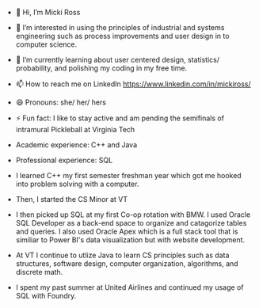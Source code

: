 - 👋 Hi, I’m Micki Ross
- 👀 I’m interested in using the principles of industrial and systems engineering such as process improvements and user design in to computer science.
- 🌱 I’m currently learning about user centered design, statistics/ probability, and polishing my coding in my free time.
- 📫 How to reach me on LinkedIn https://www.linkedin.com/in/mickiross/
- 😄 Pronouns: she/ her/ hers
- ⚡ Fun fact: I like to stay active and am pending the semifinals of intramural Pickleball at Virginia Tech
- Academic experience: C++ and Java
- Professional experience: SQL

- I learned C++ my first semester freshman year which got me hooked into problem solving with a computer.
- Then, I started the CS Minor at VT
- I then picked up SQL at my first Co-op rotation with BMW. I used Oracle SQL Developer as a back-end space to organize and catagorize tables and queries. I also used Oracle Apex which is a full stack tool that is similiar to Power BI's data visualization but with website development.
- At VT I continue to utlize Java to learn CS principles such as data structures, software design, computer organization, algorithms, and discrete math.
- I spent my past summer at United Airlines and continued my usage of SQL with Foundry.
